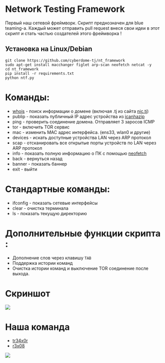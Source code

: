 # Network Testing Framework &nbsp;

Первый наш сетевой фреймворк. Скрипт преднозначен для blue teaming-а. Каждый может отправить pull request внеся свои идеи в этот скрипт и стать частью создателей этого фреймворка !

## Установка на Linux/Debian
```
git clone https://github.com/cyberdome-tj/nt_framework
sudo apt-get install macchanger figlet arp-scan neofetch netcat -y
cd nt_framework
pip install -r requirements.txt
python ntf.py
```

# Команды:
<ul>
   <li> <a href="https://itigic.com/ru/what-is-whois-and-what-is-it-for/">whois</a> - поиск информации о домене (включая .tj из сайта <a href="http://www.nic.tj/whois.html">nic.tj</a>)</li>
   <li> publip - показать публичный IP адрес устройства из <a href="https://icanhazip.com">icanhazip</a></li>
   <li>ping - проверить соединение домена. Отправляет 3 заросов ICMP</li>
   <li>tor - включить TOR сервис</li>
   <li>mac - изменить MAC адрес интерфейса. (ens33, wlan0 и другие)</li>
   <li>devices - искать доступные устройства LAN через ARP протокол</li>
   <li>scap - отсканировать все открытые порты устройств по LAN через ARP протокол</li>
   <li>info - показать полную информацию о ПК с помощью <a href="https://github.com/dylanaraps/neofetch">neofetch</a></li>
   <li>back - вернуться назад </li>
   <li>banner - показать баннер</li>
   <li>exit - выйти</li>
</ul>

# Стандартные команды:

<ul>
 <li>ifconfig - показать сетевые интерфейсы 
 <li>clear - очистка терминала 
 <li>ls - показать текущую директорию
</ul>

# Дополнительные функции скрипта :

<ul>
 <li>Дополнение слов через клавишу <code>TAB</code> 
 <li>Поддержка истории команд
 <li>Очистка истории команд и выключение TOR соединение после выхода.
</ul>

# Скриншот
<kbd>
   <img src="https://user-images.githubusercontent.com/109206637/218330244-6067987b-b398-405e-ae94-6bef6f13cf74.png">
</kbd>
<br>

# Наша команда
<ul>
<li><a href="https://github.com/tr34x0r">tr34x0r</a></li>
<li><a href="https://github.com/r3x08">r3x08</a></li>
</ul>

<a href="https://github.com/cyberdome-tj"><img src="https://img.shields.io/badge/Made%20with%20%E2%99%A5%20%20by -CyberDome-black"></a>
